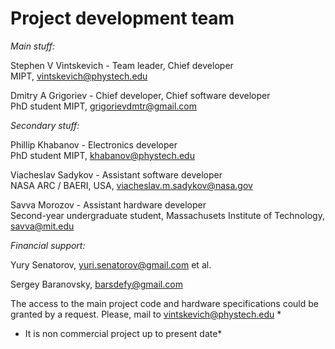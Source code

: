





# Project development team
*Main stuff:*

Stephen V Vintskevich - Team leader, Chief developer\
MIPT, vintskevich@phystech.edu

Dmitry A Grigoriev - Chief developer, Chief software developer\
PhD student MIPT, grigorievdmtr@gmail.com

*Secondary stuff:*

Phillip Khabanov - Electronics developer\
PhD student MIPT, khabanov@phystech.edu

Viacheslav Sadykov - Assistant software developer\
NASA ARC / BAERI, USA, viacheslav.m.sadykov@nasa.gov

Savva Morozov - Assistant hardware developer\
Second-year undergraduate  student, Massachusets Institute of Technology, savva@mit.edu

*Financial support:*

Yury Senatorov, yuri.senatorov@gmail.com et al.

Sergey Baranovsky, barsdefy@gmail.com

The access to the main project code and hardware specifications could be granted by a request. Please, mail to vintskevich@phystech.edu *
* It is non commercial project up to present date*
